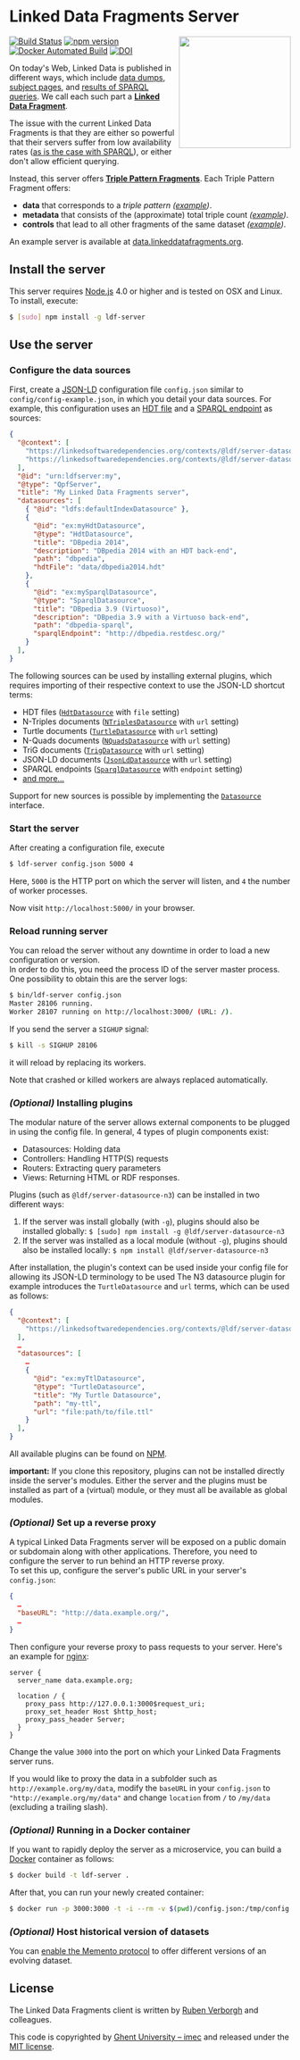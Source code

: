 # Linked Data Fragments Server
<img src="http://linkeddatafragments.org/images/logo.svg" width="200" align="right" alt="" />

[![Build Status](https://travis-ci.org/LinkedDataFragments/Server.js.svg?branch=master)](https://travis-ci.org/LinkedDataFragments/Server.js)
[![npm version](https://badge.fury.io/js/ldf-server.svg)](https://www.npmjs.com/package/ldf-server)
[![Docker Automated Build](https://img.shields.io/docker/automated/linkeddatafragments/server.js.svg)](https://hub.docker.com/r/linkeddatafragments/server.js/)
[![DOI](https://zenodo.org/badge/16891600.svg)](https://zenodo.org/badge/latestdoi/16891600)

On today's Web, Linked Data is published in different ways,
which include [data dumps](http://downloads.dbpedia.org/3.9/en/),
[subject pages](http://dbpedia.org/page/Linked_data),
and [results of SPARQL queries](http://dbpedia.org/sparql?default-graph-uri=http%3A%2F%2Fdbpedia.org&query=CONSTRUCT+%7B+%3Fp+a+dbpedia-owl%3AArtist+%7D%0D%0AWHERE+%7B+%3Fp+a+dbpedia-owl%3AArtist+%7D&format=text%2Fturtle).
We call each such part a [**Linked Data Fragment**](http://linkeddatafragments.org/).

The issue with the current Linked Data Fragments
is that they are either so powerful that their servers suffer from low availability rates
([as is the case with SPARQL](http://sw.deri.org/~aidanh/docs/epmonitorISWC.pdf)),
or either don't allow efficient querying.

Instead, this server offers **[Triple Pattern Fragments](http://www.hydra-cg.com/spec/latest/triple-pattern-fragments/)**.
Each Triple Pattern Fragment offers:

- **data** that corresponds to a _triple pattern_
  _([example](http://data.linkeddatafragments.org/dbpedia?subject=&predicate=rdf%3Atype&object=dbpedia-owl%3ARestaurant))_.
- **metadata** that consists of the (approximate) total triple count
  _([example](http://data.linkeddatafragments.org/dbpedia?subject=&predicate=rdf%3Atype&object=))_.
- **controls** that lead to all other fragments of the same dataset
  _([example](http://data.linkeddatafragments.org/dbpedia?subject=&predicate=&object=%22John%22%40en))_.

An example server is available at [data.linkeddatafragments.org](http://data.linkeddatafragments.org/).


## Install the server

This server requires [Node.js](http://nodejs.org/) 4.0 or higher
and is tested on OSX and Linux.
To install, execute:
```bash
$ [sudo] npm install -g ldf-server
```


## Use the server

### Configure the data sources

First, create a [JSON-LD](https://json-ld.org/) configuration file `config.json` similar to `config/config-example.json`,
in which you detail your data sources.
For example, this configuration uses an [HDT file](http://www.rdfhdt.org/)
and a [SPARQL endpoint](http://www.w3.org/TR/sparql11-protocol/) as sources:
```json
{
  "@context": [
    "https://linkedsoftwaredependencies.org/contexts/@ldf/server-datasource-hdt.jsonld",
    "https://linkedsoftwaredependencies.org/contexts/@ldf/server-datasource-sparql.jsonld"
  ],
  "@id": "urn:ldfserver:my",
  "@type": "QpfServer",
  "title": "My Linked Data Fragments server",
  "datasources": [
    { "@id": "ldfs:defaultIndexDatasource" },
    {
      "@id": "ex:myHdtDatasource",
      "@type": "HdtDatasource",
      "title": "DBpedia 2014",
      "description": "DBpedia 2014 with an HDT back-end",
      "path": "dbpedia",
      "hdtFile": "data/dbpedia2014.hdt"
    },
    {
      "@id": "ex:mySparqlDatasource",
      "@type": "SparqlDatasource",
      "title": "DBpedia 3.9 (Virtuoso)",
      "description": "DBpedia 3.9 with a Virtuoso back-end",
      "path": "dbpedia-sparql",
      "sparqlEndpoint": "http://dbpedia.restdesc.org/"
    }
  ],
}
```

The following sources can be used by installing external plugins,
which requires importing of their respective context to use the JSON-LD shortcut terms:
- HDT files ([`HdtDatasource`](https://github.com/LinkedDataFragments/server-datasource-hdt/blob/master/lib/datasources/HdtDatasource.js) with `file` setting)
- N-Triples documents ([`NTriplesDatasource`](https://github.com/LinkedDataFragments/server-datasource-n3/blob/master/lib/datasources/NTriplesDatasource.js) with `url` setting)
- Turtle documents ([`TurtleDatasource`](https://github.com/LinkedDataFragments/server-datasource-n3/blob/master/lib/datasources/TurtleDatasource.js) with `url` setting)
- N-Quads documents ([`NQuadsDatasource`](https://github.com/LinkedDataFragments/server-datasource-n3/blob/master/lib/datasources/NQuadsDatasource.js) with `url` setting)
- TriG documents ([`TrigDatasource`](https://github.com/LinkedDataFragments/server-datasource-n3/blob/master/lib/datasources/TrigDatasource.js) with `url` setting)
- JSON-LD documents ([`JsonLdDatasource`](https://github.com/LinkedDataFragments/server-datasource-jsonld/blob/master/lib/datasources/JsonLdDatasource.js) with `url` setting)
- SPARQL endpoints ([`SparqlDatasource`](https://github.com/LinkedDataFragments/server-datasource-sparql/blob/master/lib/datasources/SparqlDatasource.js) with `endpoint` setting)
- [and more...](https://www.npmjs.com/org/ldf)

Support for new sources is possible by implementing the [`Datasource`](https://github.com/LinkedDataFragments/Server.js/blob/master/lib/datasources/Datasource.js) interface.

### Start the server

After creating a configuration file, execute
```bash
$ ldf-server config.json 5000 4
```
Here, `5000` is the HTTP port on which the server will listen,
and `4` the number of worker processes.

Now visit `http://localhost:5000/` in your browser.

### Reload running server

You can reload the server without any downtime
in order to load a new configuration or version.
<br>
In order to do this, you need the process ID of the server master process.
<br>
One possibility to obtain this are the server logs:
```bash
$ bin/ldf-server config.json
Master 28106 running.
Worker 28107 running on http://localhost:3000/ (URL: /).
```

If you send the server a `SIGHUP` signal:
```bash
$ kill -s SIGHUP 28106
```
it will reload by replacing its workers.

Note that crashed or killed workers are always replaced automatically.

### _(Optional)_ Installing plugins

The modular nature of the server allows external components to be plugged in using the config file.
In general, 4 types of plugin components exist:
* Datasources: Holding data
* Controllers: Handling HTTP(S) requests
* Routers: Extracting query parameters
* Views: Returning HTML or RDF responses.

Plugins (such as `@ldf/server-datasource-n3`) can be installed in two different ways:
1. If the server was install globally (with `-g`),
plugins should also be installed globally: `$ [sudo] npm install -g @ldf/server-datasource-n3`
2. If the server was installed as a local module (without `-g`),
plugins should also be installed locally: `$ npm install @ldf/server-datasource-n3`

After installation, the plugin's context can be used inside your config file
for allowing its JSON-LD terminology to be used
The N3 datasource plugin for example introduces the `TurtleDatasource` and `url` terms,
which can be used as follows:
```json
{
  "@context": [
    "https://linkedsoftwaredependencies.org/contexts/@ldf/server-datasource-n3.jsonld"
  ],
  …
  "datasources": [
    …
    {
      "@id": "ex:myTtlDatasource",
      "@type": "TurtleDatasource",
      "title": "My Turtle Datasource",
      "path": "my-ttl",
      "url": "file:path/to/file.ttl"
    }
  ],
}
```

All available plugins can be found on [NPM](https://www.npmjs.com/org/ldf).

**important:** If you clone this repository, plugins can not be installed directly inside the server's modules.
Either the server and the plugins must be installed as part of a (virtual) module,
or they must all be available as global modules.

### _(Optional)_ Set up a reverse proxy

A typical Linked Data Fragments server will be exposed
on a public domain or subdomain along with other applications.
Therefore, you need to configure the server to run behind an HTTP reverse proxy.
<br>
To set this up, configure the server's public URL in your server's `config.json`:
```json
{
  …
  "baseURL": "http://data.example.org/",
  …
}
```
Then configure your reverse proxy to pass requests to your server.
Here's an example for [nginx](http://nginx.org/):
```nginx
server {
  server_name data.example.org;

  location / {
    proxy_pass http://127.0.0.1:3000$request_uri;
    proxy_set_header Host $http_host;
    proxy_pass_header Server;
  }
}
```
Change the value `3000` into the port on which your Linked Data Fragments server runs.

If you would like to proxy the data in a subfolder such as `http://example.org/my/data`,
modify the `baseURL` in your `config.json` to `"http://example.org/my/data"`
and change `location` from `/` to `/my/data` (excluding a trailing slash).

### _(Optional)_ Running in a Docker container

If you want to rapidly deploy the server as a microservice, you can build a [Docker](https://www.docker.com/) container as follows:

```bash
$ docker build -t ldf-server .
```
After that, you can run your newly created container:
```bash
$ docker run -p 3000:3000 -t -i --rm -v $(pwd)/config.json:/tmp/config.json ldf-server /tmp/config.json
```

### _(Optional)_ Host historical version of datasets

You can [enable the Memento protocol](https://github.com/LinkedDataFragments/Server.js/wiki/Configuring-Memento) to offer different versions of an evolving dataset.

## License
The Linked Data Fragments client is written by [Ruben Verborgh](http://ruben.verborgh.org/) and colleagues.

This code is copyrighted by [Ghent University – imec](http://idlab.ugent.be/)
and released under the [MIT license](http://opensource.org/licenses/MIT).
